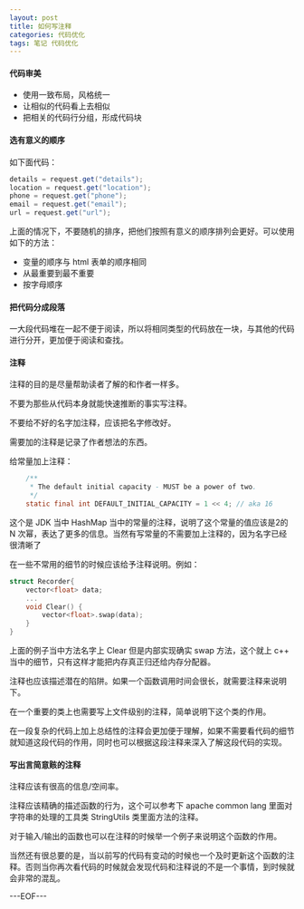 ```yaml
---
layout: post
title: 如何写注释
categories: 代码优化
tags: 笔记 代码优化
---
```


#### 代码审美

- 使用一致布局，风格统一
- 让相似的代码看上去相似
- 把相关的代码行分组，形成代码块

#### 选有意义的顺序

如下面代码：

```java
details = request.get("details");
location = request.get("location");
phone = request.get("phone");
email = request.get("email");
url = request.get("url");
```

上面的情况下，不要随机的排序，把他们按照有意义的顺序排列会更好。可以使用如下的方法：

- 变量的顺序与 html 表单的顺序相同
- 从最重要到最不重要
- 按字母顺序

#### 把代码分成段落

一大段代码堆在一起不便于阅读，所以将相同类型的代码放在一块，与其他的代码进行分开，更加便于阅读和查找。

#### 注释

注释的目的是尽量帮助读者了解的和作者一样多。

不要为那些从代码本身就能快速推断的事实写注释。

不要给不好的名字加注释，应该把名字修改好。

需要加的注释是记录了作者想法的东西。

给常量加上注释：

```java
 	/**
     * The default initial capacity - MUST be a power of two.
     */
    static final int DEFAULT_INITIAL_CAPACITY = 1 << 4; // aka 16
```

这个是 JDK 当中 HashMap 当中的常量的注释，说明了这个常量的值应该是2的 N 次幂，表达了更多的信息。当然有写常量的不需要加上注释的，因为名字已经很清晰了

在一些不常用的细节的时候应该给予注释说明。例如：

```c
struct Recorder{
	vector<float> data;
    ...
    void Clear() {
    	vector<float>.swap(data);
    }
}
```

上面的例子当中方法名字上 Clear 但是内部实现确实 swap 方法，这个就上 c++ 当中的细节，只有这样才能把内存真正归还给内存分配器。

注释也应该描述潜在的陷阱。如果一个函数调用时间会很长，就需要注释来说明下。

在一个重要的类上也需要写上文件级别的注释，简单说明下这个类的作用。

在一段复杂的代码上加上总结性的注释会更加便于理解，如果不需要看代码的细节就知道这段代码的作用，同时也可以根据这段注释来深入了解这段代码的实现。

#### 写出言简意赅的注释

注释应该有很高的信息/空间率。

注释应该精确的描述函数的行为，这个可以参考下 apache common lang 里面对字符串的处理的工具类 StringUtils 类里面方法的注释。

对于输入/输出的函数也可以在注释的时候举一个例子来说明这个函数的作用。

当然还有很总要的是，当以前写的代码有变动的时候也一个及时更新这个函数的注释。否则当你再次看代码的时候就会发现代码和注释说的不是一个事情，到时候就会非常的混乱。

---EOF---

